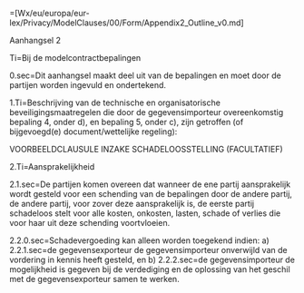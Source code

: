 =[Wx/eu/europa/eur-lex/Privacy/ModelClauses/00/Form/Appendix2_Outline_v0.md]

Aanhangsel 2

Ti=Bij de modelcontractbepalingen

0.sec=Dit aanhangsel maakt deel uit van de bepalingen en moet door de partijen worden ingevuld en ondertekend.

1.Ti=Beschrijving van de technische en organisatorische beveiligingsmaatregelen die door de gegevensimporteur overeenkomstig bepaling 4, onder d), en bepaling 5, onder c), zijn getroffen (of bijgevoegd(e) document/wettelijke regeling):

VOORBEELDCLAUSULE INZAKE SCHADELOOSSTELLING (FACULTATIEF)

2.Ti=Aansprakelijkheid

2.1.sec=De partijen komen overeen dat wanneer de ene partij aansprakelijk wordt gesteld voor een schending van de bepalingen door de andere partij, de andere partij, voor zover deze aansprakelijk is, de eerste partij schadeloos stelt voor alle kosten, onkosten, lasten, schade of verlies die voor haar uit deze schending voortvloeien.

2.2.0.sec=Schadevergoeding kan alleen worden toegekend indien:
a)
2.2.1.sec=de gegevensexporteur de gegevensimporteur onverwijld van de vordering in kennis heeft gesteld, en
b)
2.2.2.sec=de gegevensimporteur de mogelijkheid is gegeven bij de verdediging en de oplossing van het geschil met de gegevensexporteur samen te werken.
